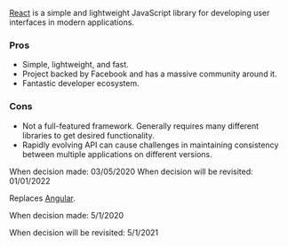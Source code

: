 [React](https://reactjs.org) is a simple and lightweight JavaScript library for developing user interfaces in modern applications.

### Pros

- Simple, lightweight, and fast.
- Project backed by Facebook and has a massive community around it.
- Fantastic developer ecosystem.

### Cons

- Not a full-featured framework. Generally requires many different libraries to get desired functionality.
- Rapidly evolving API can cause challenges in maintaining consistency between multiple applications on different versions.

When decision made: 03/05/2020
When decision will be revisited: 01/01/2022

Replaces [Angular]().

When decision made: 5/1/2020

When decision will be revisited: 5/1/2021